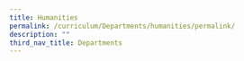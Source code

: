 ```yaml
---
title: Humanities
permalink: /curriculum/Departments/humanities/permalink/
description: ""
third_nav_title: Departments
---
```

